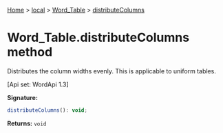 [Home](./index) &gt; [local](local.md) &gt; [Word\_Table](local.word_table.md) &gt; [distributeColumns](local.word_table.distributecolumns.md)

# Word\_Table.distributeColumns method

Distributes the column widths evenly. This is applicable to uniform tables. 

 \[Api set: WordApi 1.3\]

**Signature:**
```javascript
distributeColumns(): void;
```
**Returns:** `void`

